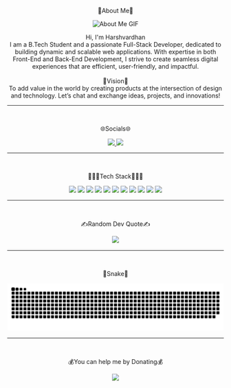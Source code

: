 <p align="center">💫About Me💫</p>  
  
<div align="center"> <img height="222" width ="555"
src=https://media3.giphy.com/media/v1.Y2lkPTZjMDliOTUyd284ZnN1eG95cDkwZWt4Y2x4bGU3d2h3MXhnaGk3c3gzajZwb2U3OSZlcD12MV9pbnRlcm5hbF9naWZfYnlfaWQmY3Q9Zw/qgQUggAC3Pfv687qPC/giphy.gif alt="About Me GIF">  
  
</div>  
  
<p align="center">  
  Hi, I'm Harshvardhan<br>  
I am a B.Tech Student and a passionate Full-Stack Developer, dedicated to building dynamic and scalable web applications. With expertise in both Front-End and Back-End Development, I strive to create seamless digital experiences that are efficient, user-friendly, and impactful.<br><br>  
  🚀Vision🚀<br>  
To add value in the world by creating products at the intersection of design and technology. Let’s chat and exchange ideas, projects, and innovations! </>  
</p>  
  
<hr>  
<br>  
  
<p align="center">🌐Socials🌐</p>  
  
<div align="center">  
  <a href=https://www.instagram.com/escharsh?igsh=MTducXUxejBwZ3E5dA==>  
    <img src="https://img.shields.io/badge/Instagram-%23E4405F.svg?logo=Instagram&logoColor=white">  
  </a>  
  <a href=https://www.linkedin.com/in/harsh-vardhan-6748a632a?utm_source=share&utm_campaign=share_via&utm_content=profile&utm_medium=android_app>  
    <img src="https://img.shields.io/badge/LinkedIn-%230077B5.svg?logo=linkedin&logoColor=white">  
  </a>  
</div>  
  
<hr>  
<br>  
  
<p align="center">👨🏻‍💻Tech Stack👨🏻‍💻</p>  
  
<div align="center">  
  <img src="https://img.shields.io/badge/html5-%23E34F26.svg?style=for-the-badge&logo=html5&logoColor=white">  
  <img src="https://img.shields.io/badge/css3-%231572B6.svg?style=for-the-badge&logo=css3&logoColor=white">  
  <img src="https://img.shields.io/badge/javascript-%23323330.svg?style=for-the-badge&logo=javascript&logoColor=%23F7DF1E">  
  <img src="https://img.shields.io/badge/react-%2320232a.svg?style=for-the-badge&logo=react&logoColor=%2361DAFB">  
  <img src="https://img.shields.io/badge/mysql-4479A1.svg?style=for-the-badge&logo=mysql&logoColor=white">  
  <img src="https://img.shields.io/badge/MongoDB-%234ea94b.svg?style=for-the-badge&logo=mongodb&logoColor=white">  
  <img src="https://img.shields.io/badge/git-%23F05033.svg?style=for-the-badge&logo=git&logoColor=white">  
  <img src="https://img.shields.io/badge/github-%23121011.svg?style=for-the-badge&logo=github&logoColor=white">  
  <img src="https://img.shields.io/badge/Canva-%2300C4CC.svg?style=for-the-badge&logo=Canva&logoColor=white">  
  <img src="https://img.shields.io/badge/figma-%23F24E1E.svg?style=for-the-badge&logo=figma&logoColor=white">  
  <img src="https://img.shields.io/badge/blender-%23F5792A.svg?style=for-the-badge&logo=blender&logoColor=white">  
</div>  
  
<hr>  
<br>  
  
<p align="center">✍️Random Dev Quote✍️</p>  
  
<div align="center">  
  <img src="https://quotes-github-readme.vercel.app/api?type=horizontal&theme=radical">  
</div>  
  
<hr>  
<br>  
  
<p align="center">🐍Snake🐍</p>  
  
<div align="center">  
  <img alt="snake eating my contributions" src="https://raw.githubusercontent.com/salesp07/salesp07/output/github-contribution-grid-snake.svg">  
</div>  
  
<hr>  
<br>  
  
<p align="center">💰You can help me by Donating💰</p>  
  
<div align="center">  
  <a href="https://paypal.me/@Harshvardhan022">  
    <img src="https://img.shields.io/badge/PayPal-00457C?style=for-the-badge&logo=paypal&logoColor=white">  
  </a>  
</div> 